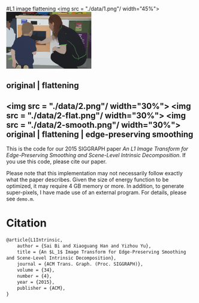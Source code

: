 #L1 image flattening
<img src = "./data/1.png"/ width="45%">
<img src = "./data/1-flat.png" width = "45%"/>

original | flattening
---
<img src = "./data/2.png"/ width="30%">
<img src = "./data/2-flat.png"/ width="30%">
<img src = "./data/2-smooth.png"/ width="30%">
original | flattening | edge-preserving smoothing
---
This is the code for our 2015 SIGGRAPH paper *An L1 Image Transform for Edge-Preserving Smoothing and Scene-Level Intrinsic Decomposition*. If you use this code, please cite our paper.

Please note that this implementation may not necessarily follow exactly what the paper describes. Given the size of energy function to be optimized, it may require 4 GB memory or more. In addition, to generate super-pixels, I have made use of an external program. For details, please see `demo.m`.


# Citation
	@article{L1Intrinsic,  
	    author = {Sai Bi and Xiaoguang Han and Yizhou Yu}, 
	    title = {An $L_1$ Image Transform for Edge-Preserving Smoothing and Scene-Level Intrinsic Decomposition}, 
	    journal = {ACM Trans. Graph. (Proc. SIGGRAPH)}, 
	    volume = {34}, 
	    number = {4}, 
	    year = {2015}, 
	    publisher = {ACM}, 
	}